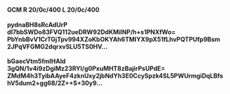 #### GCM R 20/0c/400 L 20/0c/400
**pydnaBH8sRcAdUrP**<br/>**dI7bbSWDo83FVQ112ueDRW92DdKMilNP/h+s1PNXfWo=**<br/>**PbYnbBvV1CrTGjTpv994XZoKbOKYAh6TMIYX9pX51fLhvPQTPUfp9Bsm2JPqVFGMG2dqrxvSLU5TS0HV...**<br/><br/>
**bGaecVtm5fmIHAId**<br/>**3gQN/1v4i9zDgiMz23RYl/g0PxuMHT8zBajirPsUPdE=**<br/>**ZMdM4h3TyibAAyeF4zknUxy2jbNdYh3E0CcySpzk4SL5PWUrmgiDqLBfshV5dum2+gg68/2Z++S+30y9...**